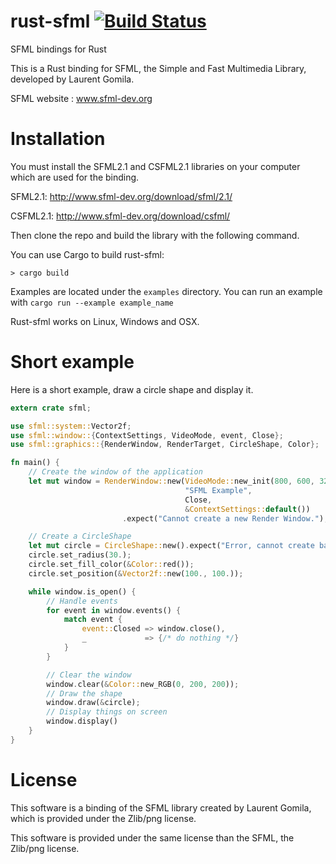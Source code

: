 rust-sfml [![Build Status](https://api.travis-ci.org/jeremyletang/rust-sfml.png?branch=master)](https://travis-ci.org/jeremyletang/rust-sfml)
=========


SFML bindings for Rust

This is a Rust binding for SFML, the Simple and Fast Multimedia Library, developed by Laurent Gomila.

SFML website : www.sfml-dev.org

Installation
============

You must install the SFML2.1 and CSFML2.1 libraries on your computer which are used for the binding.

SFML2.1: http://www.sfml-dev.org/download/sfml/2.1/

CSFML2.1: http://www.sfml-dev.org/download/csfml/

Then clone the repo and build the library with the following command.

You can use Cargo to build rust-sfml:
```Shell
> cargo build
```

Examples are located under the `examples` directory.
You can run an example with `cargo run --example example_name`

Rust-sfml works on Linux, Windows and OSX.

Short example
=============

Here is a short example, draw a circle shape and display it.

```Rust
extern crate sfml;

use sfml::system::Vector2f;
use sfml::window::{ContextSettings, VideoMode, event, Close};
use sfml::graphics::{RenderWindow, RenderTarget, CircleShape, Color};

fn main() {
    // Create the window of the application
    let mut window = RenderWindow::new(VideoMode::new_init(800, 600, 32),
                                       "SFML Example",
                                       Close,
                                       &ContextSettings::default())
                         .expect("Cannot create a new Render Window.");

    // Create a CircleShape
    let mut circle = CircleShape::new().expect("Error, cannot create ball.");
    circle.set_radius(30.);
    circle.set_fill_color(&Color::red());
    circle.set_position(&Vector2f::new(100., 100.));

    while window.is_open() {
        // Handle events
        for event in window.events() {
            match event {
                event::Closed => window.close(),
                _             => {/* do nothing */}
            }
        }

        // Clear the window
        window.clear(&Color::new_RGB(0, 200, 200));
        // Draw the shape
        window.draw(&circle);
        // Display things on screen
        window.display()
    }
}

```


License
=======

This software is a binding of the SFML library created by Laurent Gomila, which is provided under the Zlib/png license.

This software is provided under the same license than the SFML, the Zlib/png license.

